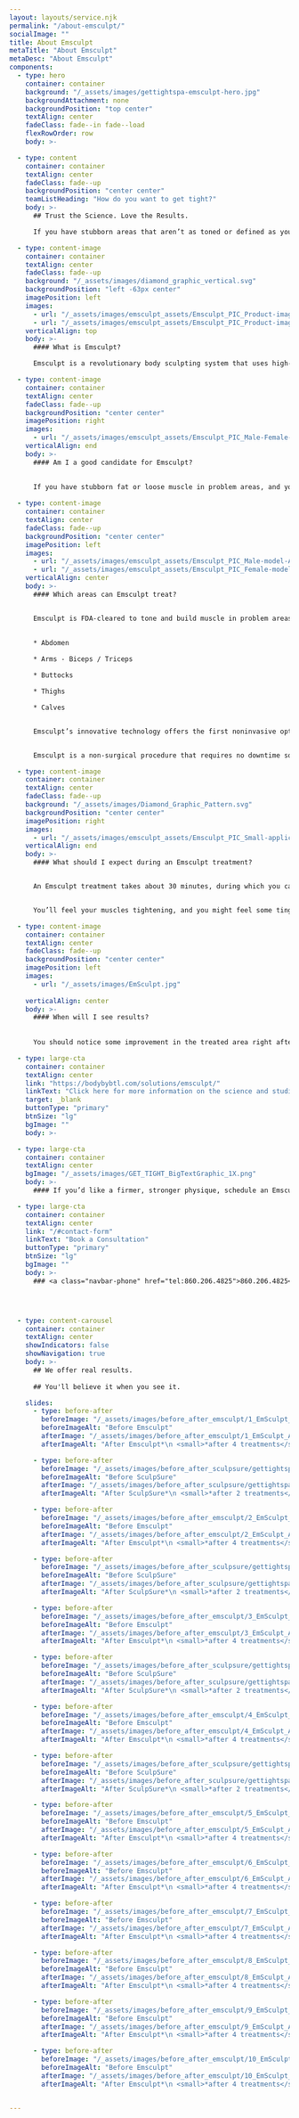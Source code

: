 ```yaml
---
layout: layouts/service.njk
permalink: "/about-emsculpt/"
socialImage: ""
title: About Emsculpt
metaTitle: "About Emsculpt"
metaDesc: "About Emsculpt"
components:
  - type: hero
    container: container
    background: "/_assets/images/gettightspa-emsculpt-hero.jpg"
    backgroundAttachment: none
    backgroundPosition: "top center"
    textAlign: center
    fadeClass: fade--in fade--load
    flexRowOrder: row
    body: >-

  - type: content
    container: container
    textAlign: center
    fadeClass: fade--up
    backgroundPosition: "center center"
    teamListHeading: "How do you want to get tight?"
    body: >-
      ## Trust the Science. Love the Results.

      If you have stubborn areas that aren’t as toned or defined as you’d like, Emsculpt® is a cutting-edge treatment that is both a functional and aesthetic solution. Emsculpt doesn’t just remove fat; it builds muscle, for a sleeker, stronger, and more defined silhouette.

  - type: content-image
    container: container
    textAlign: center
    fadeClass: fade--up
    background: "/_assets/images/diamond_graphic_vertical.svg"
    backgroundPosition: "left -63px center"
    imagePosition: left
    images: 
      - url: "/_assets/images/emsculpt_assets/Emsculpt_PIC_Product-image_Unit_ENUS100.png"
      - url: "/_assets/images/emsculpt_assets/Emsculpt_PIC_Product-image_Chair-applicator_ENUS100.png"
    verticalAlign: top
    body: >-
      #### What is Emsculpt? 

      Emsculpt is a revolutionary body sculpting system that uses high-intensity focused electromagnetic (HIFEM®) technology to reduce unwanted fat and build muscle tissue in problem areas. Emsculpt uses HIFEM waves to stimulate roughly 20,000 involuntary muscle contractions in the target area. These intense muscle contractions cause your body to release free fatty acids, which contribute to the breakdown of stubborn fat. The contractions are like an extra-vigorous workout, so they also help build muscle in the treatment area.

  - type: content-image
    container: container
    textAlign: center
    fadeClass: fade--up
    backgroundPosition: "center center"
    imagePosition: right
    images:
      - url: "/_assets/images/emsculpt_assets/Emsculpt_PIC_Male-Female-model_unit-chair_ENUS100.png"
    verticalAlign: end
    body: >-
      #### Am I a good candidate for Emsculpt? 
      
      
      If you have stubborn fat or loose muscle in problem areas, and you’re generally in good health, it’s likely you’re a good candidate for Emsculpt. Schedule a consultation at Get Tight Spa, to find out for sure if body contouring with Emsculpt is right for you.

  - type: content-image
    container: container
    textAlign: center
    fadeClass: fade--up
    backgroundPosition: "center center"
    imagePosition: left
    images: 
      - url: "/_assets/images/emsculpt_assets/Emsculpt_PIC_Male-model-Applicator-abdomen-052.jpg"
      - url: "/_assets/images/emsculpt_assets/Emsculpt_PIC_Female-model-Applicator-buttock-007.jpg"
    verticalAlign: center
    body: >-
      #### Which areas can Emsculpt treat? 


      Emsculpt is FDA-cleared to tone and build muscle in problem areas, such as: 
      
      
      * Abdomen

      * Arms - Biceps / Triceps

      * Buttocks

      * Thighs

      * Calves


      Emsculpt’s innovative technology offers the first noninvasive option for a “butt-lift.” 


      Emsculpt is a non-surgical procedure that requires no downtime so you can return to your daily activities right after treatment at Get Tight Spa.

  - type: content-image
    container: container
    textAlign: center
    fadeClass: fade--up
    background: "/_assets/images/Diamond_Graphic_Pattern.svg"
    backgroundPosition: "center center"
    imagePosition: right
    images: 
      - url: "/_assets/images/emsculpt_assets/Emsculpt_PIC_Small-applicator-001_ENUS100.jpg"
    verticalAlign: end
    body: >-
      #### What should I expect during an Emsculpt treatment? 


      An Emsculpt treatment takes about 30 minutes, during which you can lie back and relax. Your Get Tight Spa aesthetics specialist attaches the Emsculpt applicators to the target area and begins the treatment with gentler contractions, which gradually increase in intensity throughout your session. 


      You’ll feel your muscles tightening, and you might feel some tingling, but no pain. Your practitioner can adjust the intensity throughout the session.

  - type: content-image
    container: container
    textAlign: center
    fadeClass: fade--up
    backgroundPosition: "center center"
    imagePosition: left
    images: 
      - url: "/_assets/images/EmSculpt.jpg"
      
    verticalAlign: center
    body: >-
      #### When will I see results? 
      
      
      You should notice some improvement in the treated area right after your Emsculpt session. Typically, four Emsculpt treatments scheduled 2-5 days apart are needed for optimal results, with maximum results becoming visible 4-8 weeks after your final session. 

  - type: large-cta
    container: container
    textAlign: center
    link: "https://bodybybtl.com/solutions/emsculpt/"
    linkText: "Click here for more information on the science and studies"
    target: _blank
    buttonType: "primary"
    btnSize: "lg"
    bgImage: ""
    body: >-

  - type: large-cta
    container: container
    textAlign: center
    bgImage: "/_assets/images/GET_TIGHT_BigTextGraphic_1X.png"
    body: >-
      #### If you’d like a firmer, stronger physique, schedule an Emsculpt consultation by calling Get Tight Spa today, or make an appointment online.

  - type: large-cta
    container: container
    textAlign: center
    link: "/#contact-form"
    linkText: "Book a Consultation"
    buttonType: "primary"
    btnSize: "lg"
    bgImage: ""
    body: >-
      ### <a class="navbar-phone" href="tel:860.206.4825">860.206.4825</a>




  - type: content-carousel
    container: container
    textAlign: center
    showIndicators: false
    showNavigation: true
    body: >-
      ## We offer real results. 
      
      ## You'll believe it when you see it.

    slides:
      - type: before-after
        beforeImage: "/_assets/images/before_after_emsculpt/1_EmSculpt_Before.jpg"
        beforeImageAlt: "Before Emsculpt"
        afterImage: "/_assets/images/before_after_emsculpt/1_EmSculpt_After.jpg"
        afterImageAlt: "After Emsculpt*\n <small>*after 4 treatments</small>"

      - type: before-after
        beforeImage: "/_assets/images/before_after_sculpsure/gettightspa_sculpsure_flanks_-_before.jpg"
        beforeImageAlt: "Before SculpSure"
        afterImage: "/_assets/images/before_after_sculpsure/gettightspa_sculpsure_flanks_-_after.jpg"
        afterImageAlt: "After SculpSure*\n <small>*after 2 treatments</small>"

      - type: before-after
        beforeImage: "/_assets/images/before_after_emsculpt/2_EmSculpt_Before.jpg"
        beforeImageAlt: "Before Emsculpt"
        afterImage: "/_assets/images/before_after_emsculpt/2_EmSculpt_After.jpg"
        afterImageAlt: "After Emsculpt*\n <small>*after 4 treatments</small>"

      - type: before-after
        beforeImage: "/_assets/images/before_after_sculpsure/gettightspa_sculpsure_inner_thighs_-_before.jpg"
        beforeImageAlt: "Before SculpSure"
        afterImage: "/_assets/images/before_after_sculpsure/gettightspa_sculpsure_inner_thighs_-_after.jpg"
        afterImageAlt: "After SculpSure*\n <small>*after 2 treatments</small>"

      - type: before-after
        beforeImage: "/_assets/images/before_after_emsculpt/3_EmSculpt_Before.jpg"
        beforeImageAlt: "Before Emsculpt"
        afterImage: "/_assets/images/before_after_emsculpt/3_EmSculpt_After.jpg"
        afterImageAlt: "After Emsculpt*\n <small>*after 4 treatments</small>"

      - type: before-after
        beforeImage: "/_assets/images/before_after_sculpsure/gettightspa_sculpsure_lower_abdomen_-_before.jpg"
        beforeImageAlt: "Before SculpSure"
        afterImage: "/_assets/images/before_after_sculpsure/gettightspa_sculpsure_lower_abdomen_-_after.jpg"
        afterImageAlt: "After SculpSure*\n <small>*after 2 treatments</small>"

      - type: before-after
        beforeImage: "/_assets/images/before_after_emsculpt/4_EmSculpt_Before.jpg"
        beforeImageAlt: "Before Emsculpt"
        afterImage: "/_assets/images/before_after_emsculpt/4_EmSculpt_After.jpg"
        afterImageAlt: "After Emsculpt*\n <small>*after 4 treatments</small>"

      - type: before-after
        beforeImage: "/_assets/images/before_after_sculpsure/gettightspa_sculpsure_upper___lower_abdomen_-_before.jpg"
        beforeImageAlt: "Before SculpSure"
        afterImage: "/_assets/images/before_after_sculpsure/gettightspa_sculpsure_upper___lower_abdomen_-_after.jpg"
        afterImageAlt: "After SculpSure*\n <small>*after 2 treatments</small>"

      - type: before-after
        beforeImage: "/_assets/images/before_after_emsculpt/5_EmSculpt_Before.jpg"
        beforeImageAlt: "Before Emsculpt"
        afterImage: "/_assets/images/before_after_emsculpt/5_EmSculpt_After.jpg"
        afterImageAlt: "After Emsculpt*\n <small>*after 4 treatments</small>"

      - type: before-after
        beforeImage: "/_assets/images/before_after_emsculpt/6_EmSculpt_Before.jpg"
        beforeImageAlt: "Before Emsculpt"
        afterImage: "/_assets/images/before_after_emsculpt/6_EmSculpt_After.jpg"
        afterImageAlt: "After Emsculpt*\n <small>*after 4 treatments</small>"

      - type: before-after
        beforeImage: "/_assets/images/before_after_emsculpt/7_EmSculpt_Before.jpg"
        beforeImageAlt: "Before Emsculpt"
        afterImage: "/_assets/images/before_after_emsculpt/7_EmSculpt_After.jpg"
        afterImageAlt: "After Emsculpt*\n <small>*after 4 treatments</small>"

      - type: before-after
        beforeImage: "/_assets/images/before_after_emsculpt/8_EmSculpt_Before.jpg"
        beforeImageAlt: "Before Emsculpt"
        afterImage: "/_assets/images/before_after_emsculpt/8_EmSculpt_After.jpg"
        afterImageAlt: "After Emsculpt*\n <small>*after 4 treatments</small>"

      - type: before-after
        beforeImage: "/_assets/images/before_after_emsculpt/9_EmSculpt_Before.jpg"
        beforeImageAlt: "Before Emsculpt"
        afterImage: "/_assets/images/before_after_emsculpt/9_EmSculpt_After.jpg"
        afterImageAlt: "After Emsculpt*\n <small>*after 4 treatments</small>"

      - type: before-after
        beforeImage: "/_assets/images/before_after_emsculpt/10_EmSculpt_Before.jpg"
        beforeImageAlt: "Before Emsculpt"
        afterImage: "/_assets/images/before_after_emsculpt/10_EmSculpt_After.jpg"
        afterImageAlt: "After Emsculpt*\n <small>*after 4 treatments</small>"


---
```

